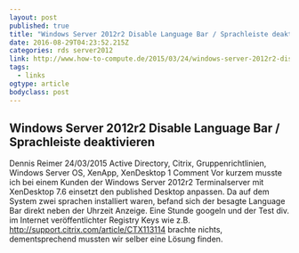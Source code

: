 ```yaml
---
layout: post 
published: true 
title: "Windows Server 2012r2 Disable Language Bar / Sprachleiste deaktivieren – How-To-Compute" 
date: 2016-08-29T04:23:52.215Z 
categories: rds server2012
link: http://www.how-to-compute.de/2015/03/24/windows-server-2012r2-disable-language-bar-sprachleiste-deaktivieren/ 
tags:
  - links
ogtype: article 
bodyclass: post 
---
```


##  Windows Server 2012r2 Disable Language Bar / Sprachleiste deaktivieren
Dennis Reimer 24/03/2015 Active Directory, Citrix, Gruppenrichtlinien, Windows Server OS, XenApp, XenDesktop 1 Comment
Vor kurzem musste ich bei einem Kunden der Windows Server 2012r2 Terminalserver mit XenDesktop 7.6 einsetzt den published Desktop anpassen. Da auf dem System zwei sprachen installiert waren, befand sich der besagte Language Bar direkt neben der Uhrzeit Anzeige. Eine Stunde googeln und der Test div. im Internet veröffentlichter Registry Keys wie z.B. http://support.citrix.com/article/CTX113114 brachte nichts, dementsprechend mussten wir selber eine Lösung finden.
